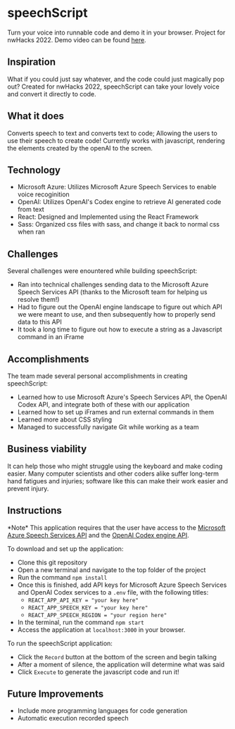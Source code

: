 # speechScript

Turn your voice into runnable code and demo it in your browser. 
Project for nwHacks 2022.
Demo video can be found [here](https://www.youtube.com/watch?v=JrQcm6AKBpE).

## Inspiration
What if you could just say whatever, and the code could just magically pop out? Created for nwHacks 2022, speechScript can take your lovely voice and convert it directly to code.

## What it does
Converts speech to text and converts text to code; Allowing the users to use their speech to create code!
Currently works with javascript, rendering the elements created by the openAI to the screen.

## Technology
- Microsoft Azure: Utilizes Microsoft Azure Speech Services to enable voice recoginition
- OpenAI: Utilizes OpenAI's Codex engine to retrieve AI generated code from text
- React: Designed and Implemented using the React Framework
- Sass: Organized css files with sass, and change it back to normal css when ran

## Challenges
Several challenges were enountered while building speechScript:
- Ran into technical challenges sending data to the Microsoft Azure Speech Services API (thanks to the Microsoft team for helping us resolve them!)
- Had to figure out the OpenAI engine landscape to figure out which API we were meant to use, and then subsequently how to properly send data to this API
- It took a long time to figure out how to execute a string as a Javascript command in an iFrame

## Accomplishments

The team made several personal accomplishments in creating speechScript:
- Learned how to use Microsoft Azure's Speech Services API, the OpenAI Codex API, and integrate both of these with our application
- Learned how to set up iFrames and run external commands in them
- Learned more about CSS styling
- Managed to successfully navigate Git while working as a team

## Business viability
It can help those who might struggle using the keyboard and make coding easier. Many computer scientists and other coders alike suffer long-term hand fatigues and injuries; software like this can make their work easier and prevent injury.

## Instructions

\*Note\* This application requires that the user have access to the [Microsoft Azure Speech Services API](https://azure.microsoft.com/en-us/services/cognitive-services/speech-to-text/#overview) and the [OpenAI Codex engine API](https://openai.com/blog/openai-codex/).

To download and set up the application:

- Clone this git repository
- Open a new terminal and navigate to the top folder of the project
- Run the command `npm install`
- Once this is finished, add API keys for Microsoft Azure Speech Services and OpenAI Codex services to a `.env` file, with the following titles:
    - `REACT_APP_API_KEY = "your key here"` 
    - `REACT_APP_SPEECH_KEY = "your key here"`
    - `REACT_APP_SPEECH_REGION = "your region here"`
- In the terminal, run the command `npm start`
- Access the application at `localhost:3000` in your browser.

To run the speechScript application:

- Click the `Record` button at the bottom of the screen and begin talking
- After a moment of silence, the application will determine what was said
- Click `Execute` to generate the javascript code and run it!

## Future Improvements
- Include more programming languages for code generation
- Automatic execution recorded speech